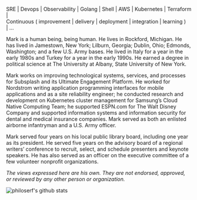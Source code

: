SRE | Devops | Observability | Golang | Shell | AWS | Kubernetes | Terraform |
<br> Continuous ( improvement | delivery | deployment | integration | learning )
<br> | ...

Mark is a human being, being human. He lives in Rockford, Michigan. He has lived in Jamestown, New York; Lilburn, Georgia; Dublin, Ohio; Edmonds, Washington; and a few U.S. Army bases. He lived in Italy for a year in the early 1980s and Turkey for a year in the early 1990s. He earned a degree in political science at The University at Albany, State University of New York.

Mark works on improving technological systems, services, and processes for Subsplash and its Ultimate Engagement Platform. He worked for Nordstrom writing application programming interfaces for mobile applications and as a site reliability engineer; he conducted research and development on Kubernetes cluster management for Samsung’s Cloud Native Computing Team; he supported ESPN.com for The Walt Disney Company and supported information systems and information security for dental and medical insurance companies. Mark served as both an enlisted airborne infantryman and a U.S. Army officer.

Mark served four years on his local public library board, including one year as its president. He served five years on the advisory board of a regional writers’ conference to recruit, select, and schedule presenters and keynote speakers. He has also served as an officer on the executive committee of a few volunteer nonprofit organizations.

_The views expressed here are his own. They are not endorsed, approved, or reviewed by any other person or organization._

![philoserf's github stats](https://github-readme-stats.vercel.app/api?username=philoserf&count_private=true&show_icons=true)
